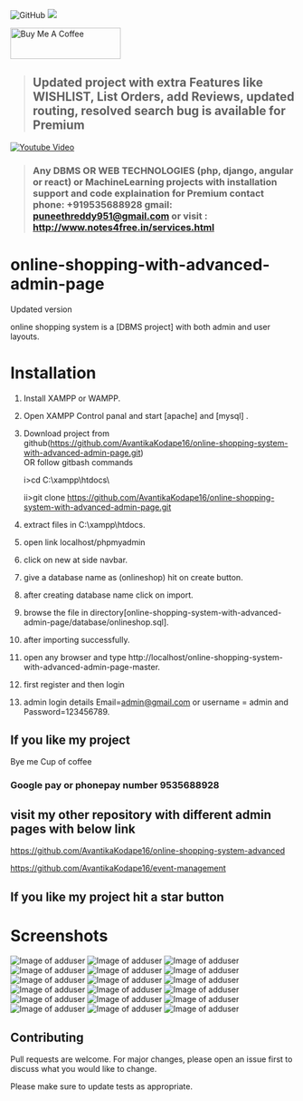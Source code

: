 ![GitHub](https://img.shields.io/github/license/PuneethReddyHC/online-shopping-system-advanced)
![](https://visitor-badge.glitch.me/badge?page_id=puneethreddyhc.shop)

<a href="https://www.buymeacoffee.com/PuneethReddyHC" target="_blank"><img src="https://cdn.buymeacoffee.com/buttons/v2/default-yellow.png" alt="Buy Me A Coffee" width="195" height="55"></a>

> ## Updated project with extra Features like WISHLIST, List Orders, add Reviews, updated routing, resolved search bug is available for Premium 

[![Youtube Video](https://img.youtube.com/vi/gLwfj67GI8A/0.jpg)](https://youtu.be/gLwfj67GI8A)

> ### Any DBMS OR WEB TECHNOLOGIES (php, django, angular or react) or MachineLearning projects with installation support and code explaination for Premium contact phone: +919535688928 gmail: puneethreddy951@gmail.com or visit : http://www.notes4free.in/services.html

# online-shopping-with-advanced-admin-page
Updated version

online shopping system is a [DBMS project] with both admin and user layouts.

# Installation

1. Install XAMPP or WAMPP.

2. Open XAMPP Control panal and start [apache] and [mysql] .

3. Download project from github(https://github.com/AvantikaKodape16/online-shopping-system-with-advanced-admin-page.git)  
    OR follow gitbash commands
    
    i>cd C:\\xampp\htdocs\
    
    ii>git clone https://github.com/AvantikaKodape16/online-shopping-system-with-advanced-admin-page.git
    
4. extract files in C:\\xampp\htdocs\.

5. open link localhost/phpmyadmin

6. click on new at side navbar.

7. give a database name as (onlineshop) hit on create button.

8. after creating database name click on import.

9. browse the file in directory[online-shopping-system-with-advanced-admin-page/database/onlineshop.sql].

10. after importing successfully.

11. open any browser and type http://localhost/online-shopping-system-with-advanced-admin-page-master.

12. first register and then login

13. admin login details  Email=admin@gmail.com or username = admin and Password=123456789.

## If you like my project 
Bye me Cup of coffee

### Google pay or phonepay number 9535688928

## visit my other repository with different admin pages with below link
https://github.com/AvantikaKodape16/online-shopping-system-advanced

https://github.com/AvantikaKodape16/event-management

##  If you like my project hit a star button



# Screenshots
![Image of adduser](https://github.com/AvantikaKodape16/online-shopping-with-advanced-admin-page/blob/master/screenshot/adduser.png)
![Image of adduser](https://github.com/AvantikaKodape16/online-shopping-with-advanced-admin-page/blob/master/screenshot/adminproductadd.png)
![Image of adduser](https://github.com/AvantikaKodape16/online-shopping-with-advanced-admin-page/blob/master/screenshot/manageuser.png)
![Image of adduser](https://github.com/AvantikaKodape16/online-shopping-with-advanced-admin-page/blob/master/screenshot/manageuseradmin.png)
![Image of adduser](https://github.com/AvantikaKodape16/online-shopping-with-advanced-admin-page/blob/master/screenshot/productlistadmin.png)
![Image of adduser](https://github.com/AvantikaKodape16/online-shopping-with-advanced-admin-page/blob/master/screenshot/productlist.png)
![Image of adduser](https://github.com/AvantikaKodape16/online-shopping-with-advanced-admin-page/blob/master/screenshot/cartpage.png)
![Image of adduser](https://github.com/AvantikaKodape16/online-shopping-with-advanced-admin-page/blob/master/screenshot/homepage.png)
![Image of adduser](https://github.com/AvantikaKodape16/online-shopping-with-advanced-admin-page/blob/master/screenshot/loginmodal.png)
![Image of adduser](https://github.com/AvantikaKodape16/online-shopping-with-advanced-admin-page/blob/master/screenshot/mainpage.png)
![Image of adduser](https://github.com/AvantikaKodape16/online-shopping-with-advanced-admin-page/blob/master/screenshot/productpage.png)
![Image of adduser](https://github.com/AvantikaKodape16/online-shopping-with-advanced-admin-page/blob/master/screenshot/productzoom.png)
![Image of adduser](https://github.com/AvantikaKodape16/online-shopping-with-advanced-admin-page/blob/master/screenshot/registermodal.png)
![Image of adduser](https://github.com/AvantikaKodape16/online-shopping-with-advanced-admin-page/blob/master/screenshot/searchfilter.png)
![Image of adduser](https://github.com/AvantikaKodape16/online-shopping-with-advanced-admin-page/blob/master/screenshot/searchpage.png)
![Image of adduser](https://github.com/AvantikaKodape16/online-shopping-with-advanced-admin-page/blob/master/screenshot/store.png)
![Image of adduser](https://github.com/AvantikaKodape16/online-shopping-with-advanced-admin-page/blob/master/screenshot/storepage.png)
![Image of adduser](https://github.com/AvantikaKodape16/online-shopping-with-advanced-admin-page/blob/master/screenshot/storepage1.png)






## Contributing
Pull requests are welcome. For major changes, please open an issue first to discuss what you would like to change.

Please make sure to update tests as appropriate.

